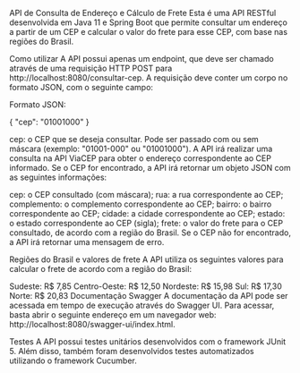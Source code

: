 API de Consulta de Endereço e Cálculo de Frete
Esta é uma API RESTful desenvolvida em Java 11 e Spring Boot que permite consultar um endereço a partir de um CEP e calcular o valor do frete para esse CEP, com base nas regiões do Brasil.

Como utilizar
A API possui apenas um endpoint, que deve ser chamado através de uma requisição HTTP POST para http://localhost:8080/consultar-cep. A requisição deve conter um corpo no formato JSON, com o seguinte campo:

Formato JSON:

{
    "cep": "01001000"
}

cep: o CEP que se deseja consultar. Pode ser passado com ou sem máscara (exemplo: "01001-000" ou "01001000").
A API irá realizar uma consulta na API ViaCEP para obter o endereço correspondente ao CEP informado. Se o CEP for encontrado, a API irá retornar um objeto JSON com as seguintes informações:

cep: o CEP consultado (com máscara);
rua: a rua correspondente ao CEP;
complemento: o complemento correspondente ao CEP;
bairro: o bairro correspondente ao CEP;
cidade: a cidade correspondente ao CEP;
estado: o estado correspondente ao CEP (sigla);
frete: o valor do frete para o CEP consultado, de acordo com a região do Brasil.
Se o CEP não for encontrado, a API irá retornar uma mensagem de erro.

Regiões do Brasil e valores de frete
A API utiliza os seguintes valores para calcular o frete de acordo com a região do Brasil:

Sudeste: R$ 7,85
Centro-Oeste: R$ 12,50
Nordeste: R$ 15,98
Sul: R$ 17,30
Norte: R$ 20,83
Documentação Swagger
A documentação da API pode ser acessada em tempo de execução através do Swagger UI. Para acessar, basta abrir o seguinte endereço em um navegador web: http://localhost:8080/swagger-ui/index.html.

Testes
A API possui testes unitários desenvolvidos com o framework JUnit 5. Além disso, também foram desenvolvidos testes automatizados utilizando o framework Cucumber.
